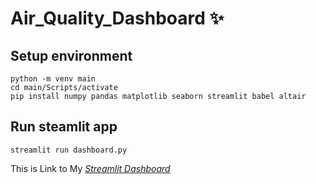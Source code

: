 # Air_Quality_Dashboard ✨

## Setup environment
```
python -m venv main
cd main/Scripts/activate
pip install numpy pandas matplotlib seaborn streamlit babel altair
```

## Run steamlit app
```
streamlit run dashboard.py
```

This is Link to My *[Streamlit Dashboard](https://airqualitydashboard-rend.streamlit.app/)*
